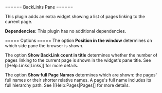====== BackLinks Pane ======

This plugin adds an extra widget showing a list of pages linking to the current page.

**Dependencies:** This plugin has no additional dependencies.

===== Options =====
The option **Position in the window** determines on which side pane the browser is shown.

The option **Show BackLink count in title** determines whether the number of pages linking to the current page is shown in the widget's pane title. See [[Help:Links|Links]] for more details.

The option **Show full Page Names** determines which are shown: the pages' full names or their shorter relative names. A page's full name includes its full hierarchy path. See [[Help:Pages|Pages]] for more details.
